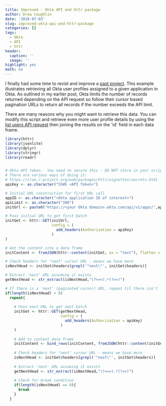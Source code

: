 ```yaml
---
title: Improved - Okta API and httr package
author: Drew Coughlin
date: '2018-07-03'
slug: improved-okta-api-and-httr-package
categories: []
tags:
  - Okta
  - API
  - httr
header:
  caption: ''
  image: ''
highlight: yes
math: no
---
```

I finally had some time to revist and improve a [past project](https://www.gratalis.com/post/okta-api-and-the-httr-package/).  This example illustrates retrieving all Okta user profiles assigned to a given application in Okta.  As outlined in my earlier post, Okta limits the number of records returned depending on the API request so follow their cursor based pagination URLs to return all records if the number exceeds the API limit.  

There are many reasons why you might want to retrieve this data.  You can modify this script and retrieve even more user profile details by using the [list users API request](https://developer.okta.com/docs/api/resources/users#list-all-users) then joining the results on the 'id' field in each data frame.

```r
library(httr)
library(jsonlite)
library(dplyr)
library(stringr)
library(readr)


# Okta API token.  You need to secure this - DO NOT store in your script. 
# There are various ways of doing it:
# https://cran.r-project.org/web/packages/httr/vignettes/secrets.html
apiKey <- as.character("SSWS <API Token>")

# Initial URL construction for first URL call
appID <- as.character("<Okta application ID of interest>") 
apiLimit <- as.character("200")
initUrl <- paste0("https://<your Okta domain>.okta.com/api/v1/apps/",appID,"/users?limit=",apiLimit)

# Pass initial URL to get first batch
initGet <- httr::GET(initUrl,
                     config = (
                       add_headers(Authorization = apiKey)
                     )
)

# Get the content into a data frame
initContent <- fromJSON(httr::content(initGet, as = "text"), flatten = TRUE)

# Check headers for "next" cursor URL - means we have more
isNextHead <- initGet$headers[grepl('"next\"', initGet$headers)]

# Extract 'next' URL assuming it exists
getNextHead <- str_extract(isNextHead,"(?<=<).*(?=>)")

# If there is a 'next' (paginated cursor) URL, repeat til there isn't
if(length(isNextHead) > 0)
  repeat{
  
    # Pass next URL to get next batch
    initGet <- httr::GET(getNextHead,
                         config = (
                           add_headers(Authorization = apiKey)
                         )
    )
    
    # Add to content data frame
    initContent <- bind_rows(initContent, fromJSON(httr::content(initGet, as = "text"), flatten = TRUE))
    
    # Check headers for "next" cursor URL - means we have more
    isNextHead <- initGet$headers[grepl('"next\"', initGet$headers)]
    
    # Extract 'next' URL assuming it exists
    getNextHead <- str_extract(isNextHead,"(?<=<).*(?=>)")
    
    # Check for break condition
    if(length(isNextHead) == 0){
      break
    }
  }
```

